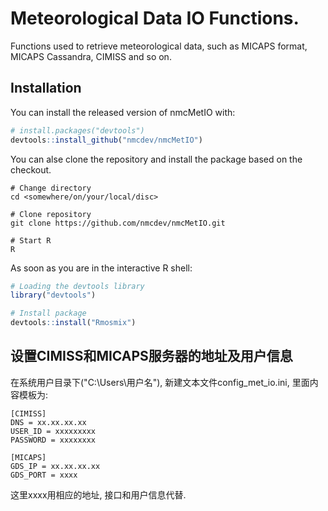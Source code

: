 # Meteorological Data IO Functions.

Functions used to retrieve meteorological data, such as MICAPS format, MICAPS Cassandra, CIMISS and so on.

## Installation

You can install the released version of nmcMetIO with:

```r
# install.packages("devtools")
devtools::install_github("nmcdev/nmcMetIO")
```

You can alse clone the repository and install the package based on the checkout.

```
# Change directory
cd <somewhere/on/your/local/disc>

# Clone repository
git clone https://github.com/nmcdev/nmcMetIO.git

# Start R
R
```
As soon as you are in the interactive R shell:
```r
# Loading the devtools library
library("devtools")

# Install package
devtools::install("Rmosmix")

```

## 设置CIMISS和MICAPS服务器的地址及用户信息
在系统用户目录下("C:\Users\用户名"), 新建文本文件config_met_io.ini, 里面内容模板为:
```
[CIMISS]
DNS = xx.xx.xx.xx
USER_ID = xxxxxxxxx
PASSWORD = xxxxxxxx

[MICAPS]
GDS_IP = xx.xx.xx.xx
GDS_PORT = xxxx
```
这里xxxx用相应的地址, 接口和用户信息代替.
